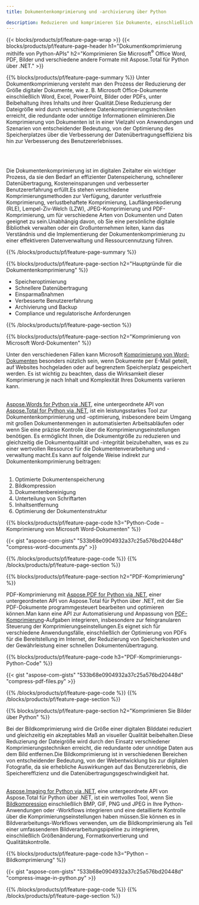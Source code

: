 ```yaml
---
title: Dokumentenkomprimierung und -archivierung über Python 

description: Reduzieren und komprimieren Sie Dokumente, einschließlich Microsoft Word, Excel, PowerPoint, PDF und Bilder, über Ihre Python-Anwendung.Testen Sie das Komprimierungsergebnis online.
---
```


{{< blocks/products/pf/feature-page-wrap >}}
{{< blocks/products/pf/feature-page-header h1="Dokumentkomprimierung mithilfe von Python-APIs" h2="Komprimieren Sie Microsoft<sup>&reg;</sup> Office Word, PDF, Bilder und verschiedene andere Formate mit Aspose.Total für Python über .NET." >}}

{{% blocks/products/pf/feature-page-summary %}}
Unter Dokumentkomprimierung versteht man den Prozess der Reduzierung der Größe digitaler Dokumente, wie z. B. Microsoft Office-Dokumente einschließlich Word, Excel, PowerPoint, Bilder oder PDFs, unter Beibehaltung ihres Inhalts und ihrer Qualität.Diese Reduzierung der Dateigröße wird durch verschiedene Datenkomprimierungstechniken erreicht, die redundante oder unnötige Informationen eliminieren.Die Komprimierung von Dokumenten ist in einer Vielzahl von Anwendungen und Szenarien von entscheidender Bedeutung, von der Optimierung des Speicherplatzes über die Verbesserung der Datenübertragungseffizienz bis hin zur Verbesserung des Benutzererlebnisses.

<br /> <br />

Die Dokumentenkomprimierung ist im digitalen Zeitalter ein wichtiger Prozess, da sie den Bedarf an effizienter Datenspeicherung, schnellerer Datenübertragung, Kosteneinsparungen und verbesserter Benutzererfahrung erfüllt.Es stehen verschiedene Komprimierungsmethoden zur Verfügung, darunter verlustfreie Komprimierung, verlustbehaftete Komprimierung, Lauflängenkodierung (RLE), Lempel-Ziv-Welch (LZW), JPEG-Komprimierung und PDF-Komprimierung, um für verschiedene Arten von Dokumenten und Daten geeignet zu sein.Unabhängig davon, ob Sie eine persönliche digitale Bibliothek verwalten oder ein Großunternehmen leiten, kann das Verständnis und die Implementierung der Dokumentenkomprimierung zu einer effektiveren Datenverwaltung und Ressourcennutzung führen.

{{% /blocks/products/pf/feature-page-summary  %}}

{{% blocks/products/pf/feature-page-section  h2="Hauptgründe für die Dokumentenkomprimierung" %}}

- Speicheroptimierung
- Schnellere Datenübertragung
- Einsparmaßnahmen
- Verbesserte Benutzererfahrung
- Archivierung und Backup
- Compliance und regulatorische Anforderungen

{{% /blocks/products/pf/feature-page-section %}}

{{% blocks/products/pf/feature-page-section  h2="Komprimierung von Microsoft Word-Dokumenten" %}}

Unter den verschiedenen Fällen kann Microsoft [Komprimierung von Word-Dokumenten](https://products.aspose.com/total/python-net/compress/word/) besonders nützlich sein, wenn Dokumente per E-Mail geteilt, auf Websites hochgeladen oder auf begrenztem Speicherplatz gespeichert werden. Es ist wichtig zu beachten, dass die Wirksamkeit dieser Komprimierung je nach Inhalt und Komplexität Ihres Dokuments variieren kann.<br /><br />

[Aspose.Words for Python via .NET](https://products.aspose.com/words/python-net/), eine untergeordnete API von [Aspose.Total for Python via .NET](https://products.aspose.com/total/python-net/), ist ein leistungsstarkes Tool zur Dokumentenkomprimierung und -optimierung, insbesondere beim Umgang mit großen Dokumentenmengen in automatisierten Arbeitsabläufen oder wenn Sie eine präzise Kontrolle über die Komprimierungseinstellungen benötigen. Es ermöglicht Ihnen, die Dokumentgröße zu reduzieren und gleichzeitig die Dokumentqualität und -integrität beizubehalten, was es zu einer wertvollen Ressource für die Dokumentenverarbeitung und -verwaltung macht.Es kann auf folgende Weise indirekt zur Dokumentenkomprimierung beitragen:	<br /><br />
1. Optimierte Dokumentenspeicherung<br />
2. Bildkompression<br />
3. Dokumentenbereinigung<br />
4. Unterteilung von Schriftarten<br />
5. Inhaltsentfernung<br />
6. Optimierung der Dokumentenstruktur<br />

{{% blocks/products/pf/feature-page-code h3="Python-Code – Komprimierung von Microsoft Word-Dokumenten" %}}

{{< gist "aspose-com-gists" "533b68e0904932a37c25a576bd20448d" "compress-word-documents.py" >}}

{{% /blocks/products/pf/feature-page-code  %}}
{{% /blocks/products/pf/feature-page-section %}}

{{% blocks/products/pf/feature-page-section  h2="PDF-Komprimierung" %}}

PDF-Komprimierung mit [Aspose.PDF for Python via .NET](https://products.aspose.com/pdf/python-net/), einer untergeordneten API von Aspose.Total für Python über .NET, mit der Sie PDF-Dokumente programmgesteuert bearbeiten und optimieren können.Man kann eine API zur Automatisierung und Anpassung von [PDF-Komprimierung](https://products.aspose.com/total/python-net/compress/pdf/)-Aufgaben integrieren, insbesondere zur feingranularen Steuerung der Komprimierungseinstellungen.Es eignet sich für verschiedene Anwendungsfälle, einschließlich der Optimierung von PDFs für die Bereitstellung im Internet, der Reduzierung von Speicherkosten und der Gewährleistung einer schnellen Dokumentenübertragung.

{{% blocks/products/pf/feature-page-code h3="PDF-Komprimierungs-Python-Code" %}}

{{< gist "aspose-com-gists" "533b68e0904932a37c25a576bd20448d" "compress-pdf-files.py" >}}

{{% /blocks/products/pf/feature-page-code  %}}
{{% /blocks/products/pf/feature-page-section %}}

{{% blocks/products/pf/feature-page-section  h2="Komprimieren Sie Bilder über Python" %}}

Bei der Bildkomprimierung wird die Größe einer digitalen Bilddatei reduziert und gleichzeitig ein akzeptables Maß an visueller Qualität beibehalten.Diese Reduzierung der Dateigröße wird durch den Einsatz verschiedener Komprimierungstechniken erreicht, die redundante oder unnötige Daten aus dem Bild entfernen.Die Bildkomprimierung ist in verschiedenen Bereichen von entscheidender Bedeutung, von der Webentwicklung bis zur digitalen Fotografie, da sie erhebliche Auswirkungen auf das Benutzererlebnis, die Speichereffizienz und die Datenübertragungsgeschwindigkeit hat.<br /><br />

[Aspose.Imaging for Python via .NET](https://products.aspose.com/imaging/python-net/), eine untergeordnete API von Aspose.Total für Python über .NET, ist ein wertvolles Tool, wenn Sie [Bildkompression](https://products.aspose.com/total/python-net/compress/image/) einschließlich BMP, GIF, PNG und JPEG in Ihre Python-Anwendungen oder -Workflows integrieren und eine detaillierte Kontrolle über die Komprimierungseinstellungen haben müssen.Sie können es in Bildverarbeitungs-Workflows verwenden, um die Bildkomprimierung als Teil einer umfassenderen Bildverarbeitungspipeline zu integrieren, einschließlich Größenänderung, Formatkonvertierung und Qualitätskontrolle.

{{% blocks/products/pf/feature-page-code h3="Python – Bildkomprimierung" %}}

{{< gist "aspose-com-gists" "533b68e0904932a37c25a576bd20448d" "compress-image-in-python.py" >}}

{{% /blocks/products/pf/feature-page-code  %}}
{{% /blocks/products/pf/feature-page-section %}}